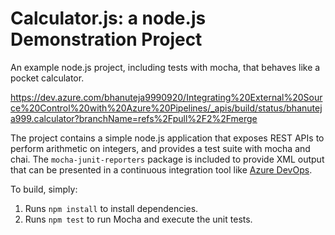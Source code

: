 Calculator.js: a node.js Demonstration Project
==============================================
An example node.js project, including tests with mocha, that behaves like
a pocket calculator.

https://dev.azure.com/bhanuteja9990920/Integrating%20External%20Source%20Control%20with%20Azure%20Pipelines/_apis/build/status/bhanuteja999.calculator?branchName=refs%2Fpull%2F2%2Fmerge

The project contains a simple node.js application that exposes REST APIs
to perform arithmetic on integers, and provides a test suite with mocha
and chai.  The `mocha-junit-reporters` package is included to provide XML
output that can be presented in a continuous integration tool like
[Azure DevOps](https://azure.com/devops).

To build, simply:

1. Runs `npm install` to install dependencies.
2. Runs `npm test` to run Mocha and execute the unit tests.

